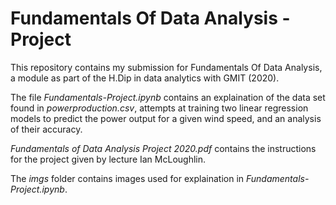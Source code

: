 # Fundamentals Of Data Analysis - Project

This repository contains my submission for Fundamentals Of Data Analysis, a module as part of the H.Dip in data analytics with GMIT (2020).

The file *Fundamentals-Project.ipynb* contains an explaination of the data set found in *powerproduction.csv*, attempts at training two linear regression models to predict the power output for a given wind speed, and an analysis of their accuracy.

*Fundamentals of Data Analysis Project 2020.pdf* contains the instructions for the project given by lecture Ian McLoughlin.

The *imgs* folder contains images used for explaination in *Fundamentals-Project.ipynb*.